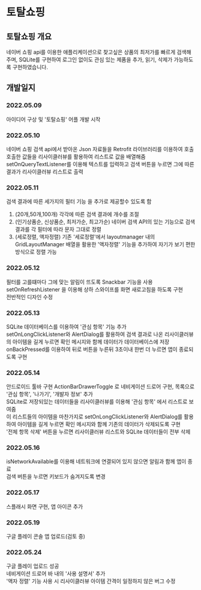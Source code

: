 # 토탈쇼핑

## 토탈쇼핑 개요

네이버 쇼핑 api를 이용한 애플리케이션으로 찾고싶은 상품의 최저가를 빠르게 검색해주며, SQLite를 구현하여 로그인 없이도 관심 있는 제품을 추가, 읽기, 삭제가 가능하도록 구현하였습니다.

## 개발일지

### 2022.05.09
아이디어 구상 및 '토탈쇼핑' 어플 개발 시작

### 2022.05.10
네이버 쇼핑 검색 api에서 받아온 Json 자료들을  Retrofit 라이브러리를 이용하여 호출  
호출한 값들을 리사이클러뷰를 활용하여 리스트로 값을 배열해줌  
setOnQueryTextListener를 이용해 텍스트를 입력하고 검색 버튼을 누르면 그에 따른 결과가 리사이클러뷰 리스트로 출력  

### 2022.05.11
검색 결과에 따른 세가지의 필터 기능 을 추가로 제공할수 있도록 함  
1. (20개,50개,100개) 각각에 따른 검색 결과에 개수를 조절  
2. (인기상품순, 신상품순, 최저가순, 최고가순) 네이버 검색 API의 있는 기능으로 검색 결과를 각 필터에 따라 문자 그대로 정렬  
3. (세로정렬, 액자정렬) 기존 '세로정렬'에서 layoutmanager 내의 GridLayoutManager 배열을 활용한 '액자정렬' 기능을 추가하여 자기가 보기 편한 방식으로 정렬 가능  

### 2022.05.12
필터를 고를떄마다 그에 맞는 알림이 뜨도록 Snackbar 기능을 사용  
setOnRefreshListener 을 이용해 상하 스와이프를 화면 새로고침을 하도록 구현  
전반적인 디자인 수정

### 2022.05.13
SQLite 데이터베이스를 이용하여 '관심 항목' 기능 추가  
setOnLongClickListener와 AlertDialog를 활용하여 검색 결과로 나온 리사이클러뷰의 아이템을 길게 누르면 확인 메시지와 함께 데이터가 데이터베이스에 저장  
onBackPressed를 이용하여 뒤로 버튼을 누른뒤 3초이내 한번 더 누르면 앱이 종료되도록 구현  

### 2022.05.14
안드로이드 툴바 구현
ActionBarDrawerToggle 로 네비게이션 드로어 구현, 목록으로 '관심 항목', '나가기', '개발자 정보' 추가  
SQLite로 저장되있는 데이터들을 리사이클러뷰를 이용해 '관심 항목' 에서 리스트로 보여줌  
이 리스트들의 아이템을 마찬가지로 setOnLongClickListener와 AlertDialog를 활용하여 아이템을 길게 누르면 확인 메시지와 함께 기존의 데이터가 삭제되도록 구현  
'전체 항목 삭제' 버튼을 누르면 리사이클러뷰 리스트와 SQLite 데이터들이 전부 삭제  

### 2022.05.16
isNetworkAvailable를 이용해 네트워크에 연결되어 있지 않으면 알림과 함께 앱이 종료  
검색 버튼을 누르면 키보드가 숨겨지도록 변경

### 2022.05.17
스플래시 화면 구현, 앱 아이콘 추가  

### 2022.05.19
구글 플레이 콘솔 앱 업로드(검토 중)

### 2022.05.24
구글 플레이 업로드 성공  
네비게이션 드로어 바 내의 '사용 설명서' 추가  
'액자 정렬' 기능 사용 시 리사이클러뷰 아이템 간격이 일정하지 않은 버그 수정  
